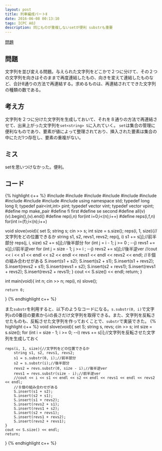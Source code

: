 ```yaml
---
layout: post
title: 列車編成パートⅡ
date: 2016-06-08 00:13:10
tags: ICPC AOJ
description: 同じものが重複しないsetが便利 substrも重要
---
```


[問題](http://judge.u-aizu.ac.jp/onlinejudge/description.jsp?id=1142)

## 問題
文字列を並び変える問題。与えられた文字列をどこかで２つに分けて、その２つの文字列を向きはそのままで再度連結したもの、向きを変えて連結したものなど、合計8通りの方法で再連結する。求めるものは、再連結されてできた文字列の種類の数である。

## 考え方
文字列を２つに分けた文字列を生成しておいて、それを８通りの方法で再連結させて、出来上がった文字列を`set<string> S`に入れていく。
`set`は集合の管理に便利なものであり、要素が値によって整理されており、挿入された要素は集合の中にただ1つ存在し、要素の重複がない。

## ミス
setを思いつけなかった。便利。

## コード

{% highlight c++ %}
#include <iostream>
#include <string>
#include <algorithm>
#include <functional>
#include <queue>
#include <set>
#include <cstdio>
#include <cstdlib>
#include <cstring>
#include <cmath>
using namespace std;
typedef long long ll;
typedef pair<int,int> pint;
typedef vector<int> vint;
typedef vector<pint> vpint;
#define mp make_pair
#define fi first
#define se second
#define all(v) (v).begin(),(v).end()
#define rep(i,n) for(int i=0;i<(n);i++)
#define reps(i,f,n) for(int i=(f);i<(n);i++)
 
void slove(void){
    set<string> S;
    string s;
    cin >> s;
    int size = s.size();
    reps(i, 1, size){//文字列をどの位置できるか
        string s1, s2, revs1, revs2;
        rep(j, i) s1 += s[j];//前半部分
        reps(j, i, size) s2 += s[j];//後半部分
        for (int j = i - 1; j >= 0 ; --j) revs1 += s[j];//前半逆ver
        for (int j = size - 1; j >= i ; --j) revs2 += s[j];//後半逆ver
        //cout << i << s1 << endl << s2 << endl << revs1 << endl << revs2 << endl;
        //８個の組み合わせがある
        S.insert(s1 + s2);
        S.insert(s2 + s1);
        S.insert(s1 + revs2);
        S.insert(revs2 + s1);
        S.insert(revs1 + s2);
        S.insert(s2 + revs1);
        S.insert(revs1 + revs2);
        S.insert(revs2 + revs1);
    }
    cout << S.size() << endl;
    return;
}
 
int main(void){
    int n;
    cin >> n;
    rep(i, n) slove();
 
    return 0;
}
{% endhighlight c++ %}

また`substr`を利用すると、以下のようなコードになる。`s.substr(0, i)`で文字列`s`の0番目の要素からiの長さだけ文字列を取得できる。また、文字列を反転させたものも、反転させた文字列を作っておくことで、`substr`で実装できた。
{% highlight c++ %}
void slove(void){
	set<string> S;
	string s, revs;
	cin >> s;
	int size = s.size();
	for (int i = size - 1; i >= 0; --i) revs += s[i];//文字列を反転させた文字列を生成しておく

	reps(i, 1, size){//文字列をどの位置できるか
		string s1, s2, revs1, revs2;
		s1 = s.substr(0, i);//前半部分
		s2 = s.substr(i);//後半部分
		revs2 = revs.substr(0, size - i);//後半逆ver
		revs1 = revs.substr(size - i);//前半逆ver
		//cout << i << s1 << endl << s2 << endl << revs1 << endl << revs2 << endl;
		//８個の組み合わせがある
		S.insert(s1 + s2);
		S.insert(s2 + s1);
		S.insert(s1 + revs2);
		S.insert(revs2 + s1);
		S.insert(revs1 + s2);
		S.insert(s2 + revs1);
		S.insert(revs1 + revs2);
		S.insert(revs2 + revs1);
	}
	cout << S.size() << endl;
	return;
}
{% endhighlight c++ %}